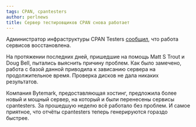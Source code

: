 ```yaml
---
tags: CPAN, cpantesters
author: perlnews
title: Сервер тестировщиков CPAN снова работает
---
```


Администратор инфраструктуры CPAN Testers
[сообщил](http://blog.cpantesters.org/diary/200), что работа сервисов
восстановлена.

На протяжении последних дней, пришедшие на помощь Matt S Trout и Doug Bell,
пытались выяснить причину проблем. Как было замечено, работа с базой данной
приводила к зависанию сервера на продолжительное время. Проверка дисков не дала
никаких результатов.

Компания Bytemark, предоставляющая хостинг, предложила более новый и мощный
сервер, на который и были перенесены сервисы cpantesters. За прошедшую неделю
всё работало без проблем. И самое приятное, что отчёты cpantesters теперь
генерируются гораздо быстрее.
